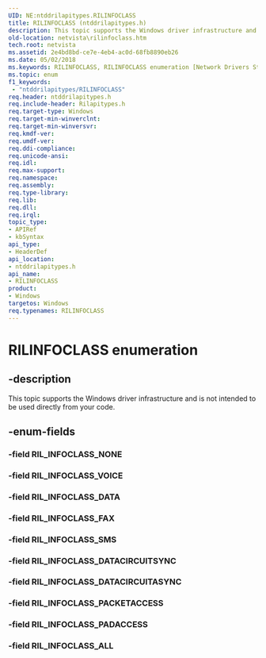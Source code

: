 ```yaml
---
UID: NE:ntddrilapitypes.RILINFOCLASS
title: RILINFOCLASS (ntddrilapitypes.h)
description: This topic supports the Windows driver infrastructure and is not intended to be used directly from your code.
old-location: netvista\rilinfoclass.htm
tech.root: netvista
ms.assetid: 2e4bd8bd-ce7e-4eb4-ac0d-68fb8890eb26
ms.date: 05/02/2018
ms.keywords: RILINFOCLASS, RILINFOCLASS enumeration [Network Drivers Starting with Windows Vista], RIL_INFOCLASS_ALL, RIL_INFOCLASS_DATA, RIL_INFOCLASS_DATACIRCUITASYNC, RIL_INFOCLASS_DATACIRCUITSYNC, RIL_INFOCLASS_FAX, RIL_INFOCLASS_PACKETACCESS, RIL_INFOCLASS_PADACCESS, RIL_INFOCLASS_SMS, RIL_INFOCLASS_VOICE, netvista.rilinfoclass, ntddrilapitypes/RILINFOCLASS, ntddrilapitypes/RIL_INFOCLASS_ALL, ntddrilapitypes/RIL_INFOCLASS_DATA, ntddrilapitypes/RIL_INFOCLASS_DATACIRCUITASYNC, ntddrilapitypes/RIL_INFOCLASS_DATACIRCUITSYNC, ntddrilapitypes/RIL_INFOCLASS_FAX, ntddrilapitypes/RIL_INFOCLASS_PACKETACCESS, ntddrilapitypes/RIL_INFOCLASS_PADACCESS, ntddrilapitypes/RIL_INFOCLASS_SMS, ntddrilapitypes/RIL_INFOCLASS_VOICE
ms.topic: enum
f1_keywords:
 - "ntddrilapitypes/RILINFOCLASS"
req.header: ntddrilapitypes.h
req.include-header: Rilapitypes.h
req.target-type: Windows
req.target-min-winverclnt: 
req.target-min-winversvr: 
req.kmdf-ver: 
req.umdf-ver: 
req.ddi-compliance: 
req.unicode-ansi: 
req.idl: 
req.max-support: 
req.namespace: 
req.assembly: 
req.type-library: 
req.lib: 
req.dll: 
req.irql: 
topic_type:
- APIRef
- kbSyntax
api_type:
- HeaderDef
api_location:
- ntddrilapitypes.h
api_name:
- RILINFOCLASS
product:
- Windows
targetos: Windows
req.typenames: RILINFOCLASS
---
```


# RILINFOCLASS enumeration


## -description


This topic supports the Windows driver infrastructure and is not intended to be used directly from your code.


## -enum-fields




### -field RIL_INFOCLASS_NONE


### -field RIL_INFOCLASS_VOICE


### -field RIL_INFOCLASS_DATA


### -field RIL_INFOCLASS_FAX


### -field RIL_INFOCLASS_SMS


### -field RIL_INFOCLASS_DATACIRCUITSYNC


### -field RIL_INFOCLASS_DATACIRCUITASYNC


### -field RIL_INFOCLASS_PACKETACCESS


### -field RIL_INFOCLASS_PADACCESS


### -field RIL_INFOCLASS_ALL

